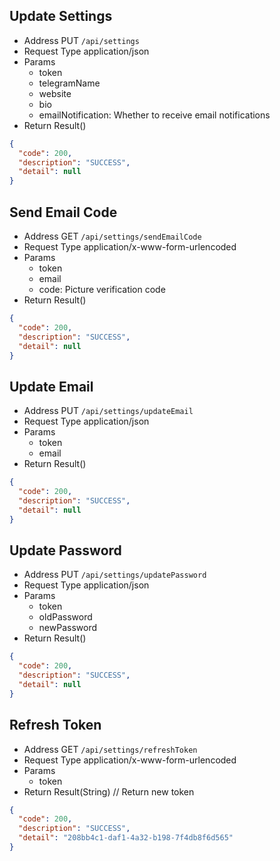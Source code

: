 ## Update Settings

- Address PUT `/api/settings`
- Request Type application/json
- Params
  - token
  - telegramName
  - website
  - bio
  - emailNotification: Whether to receive email notifications
- Return Result()

```json
{
  "code": 200,
  "description": "SUCCESS",
  "detail": null
}
```

## Send Email Code

- Address GET `/api/settings/sendEmailCode`
- Request Type application/x-www-form-urlencoded
- Params
  - token
  - email
  - code: Picture verification code
- Return Result()

```json
{
  "code": 200,
  "description": "SUCCESS",
  "detail": null
}
```

## Update Email

- Address PUT `/api/settings/updateEmail`
- Request Type application/json
- Params
  - token
  - email
- Return Result()

```json
{
  "code": 200,
  "description": "SUCCESS",
  "detail": null
}
```

## Update Password

- Address PUT `/api/settings/updatePassword`
- Request Type application/json
- Params
  - token
  - oldPassword
  - newPassword
- Return Result()

```json
{
  "code": 200,
  "description": "SUCCESS",
  "detail": null
}
```

## Refresh Token

- Address GET `/api/settings/refreshToken`
- Request Type application/x-www-form-urlencoded
- Params
  - token
- Return Result(String) // Return new token

```json
{
  "code": 200,
  "description": "SUCCESS",
  "detail": "208bb4c1-daf1-4a32-b198-7f4db8f6d565"
}
```
